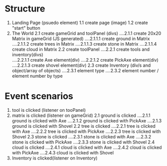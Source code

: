 # Structure

1. Landing Page (psuedo element)
   1.1 create page (image)
   1.2 create "start" button
2. The World
   2.1 create gameGrid and toolPanel (divs)
   ....2.1.1 create 20x20 Matrix in gameGrid (JS generated)
   ....2.1.1.1 create ground in Matrix
   ....2.1.1.2 create trees in Matrix
   ....2.1.1.3 create stone in Matrix
   ....2.1.1.4 create cloud in Matrix
   2.2 create toolPanel
   ....2.2.1 create tools and inventory(divs)  
   ....2.2.1.1 create Axe element(div)
   ....2.2.1.2 create PickAxe element(div)
   ....2.2.1.3 create shovel element(div)
   2.3 create Inventory (div/s and object/array of objects)
   ....2.3.1 element type
   ....2.3.2 element number / element number by type

# Event scenarios

1. tool is clicked (listener on tooPanel)
2. matrix is clicked (listener on gameGrid)
   2.1 ground is clicked
   ....2.1.1 ground is clicked with Axe
   ....2.1.2 ground is clicked with PickAxe
   ....2.1.3 ground is clicked with Shovel
   2.2 tree is clicked
   ....2.2.1 tree is clicked with Axe
   ....2.2.2 tree is clicked with PickAxe
   ....2.2.3 tree is clicked with Shovel
   2.3 stone is clicked
   ....2.3.1 stone is clicked with Axe
   ....2.3.2 stone is clicked with PickAxe
   ....2.3.3 stone is clicked with Shovel
   2.4 cloud is clicked
   ....2.4.1 cloud is clicked with Axe
   ....2.4.2 cloud is clicked with PickAxe
   ....2.4.3 cloud is clicked with Shovel
3. Inventory is clicked(listener on Inventory)
